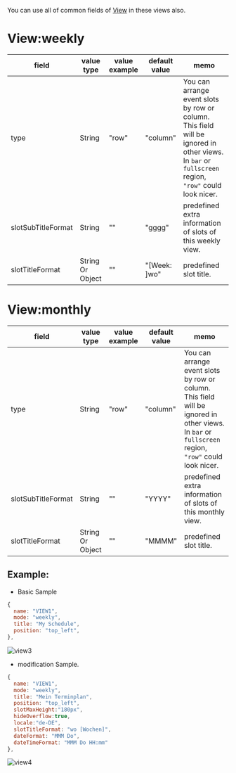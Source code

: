 You can use all of common fields of [View](../View.md) in these views also.

# View:weekly

|field |value type |value example |default value |memo |
|---|---|---|---|---|
|type |String |"row" |"column" | You can arrange event slots by row or column. This field will be ignored in other views. In `bar` or `fullscreen` region, `"row"` could look nicer.
|slotSubTitleFormat |String |"" |"gggg" |predefined extra information of slots of this weekly view.
|slotTitleFormat |String Or Object |"" |"[Week: ]wo" |predefined slot title.

# View:monthly
|field |value type |value example |default value |memo |
|---|---|---|---|---|
|type |String |"row" |"column" | You can arrange event slots by row or column. This field will be ignored in other views. In `bar` or `fullscreen` region, `"row"` could look nicer.
|slotSubTitleFormat |String |"" |"YYYY" |predefined extra information of slots of this monthly view.
|slotTitleFormat |String Or Object |"" |"MMMM" |predefined slot title.

## Example:
- Basic Sample
```js
{
  name: "VIEW1",
  mode: "weekly",
  title: "My Schedule",
  position: "top_left",
},
```
![view3](view3.png)
- modification Sample.
```js
{
  name: "VIEW1",
  mode: "weekly",
  title: "Mein Terminplan",
  position: "top_left",
  slotMaxHeight:"180px",
  hideOverflow:true,
  locale:"de-DE",
  slotTitleFormat: "wo [Wochen]",
  dateFormat: "MMM Do",
  dateTimeFormat: "MMM Do HH:mm"
},
```
![view4](view4.png)

